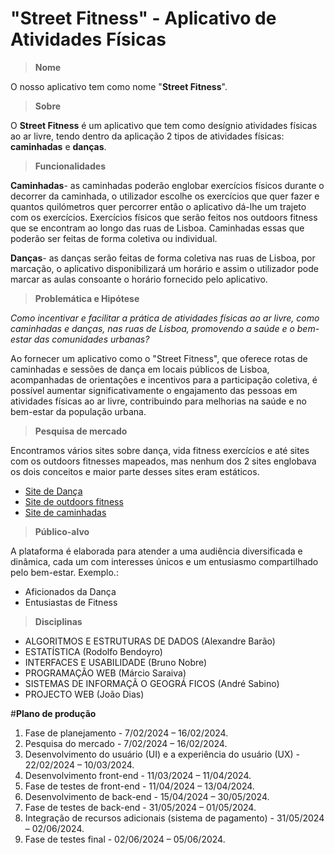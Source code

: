 # "Street Fitness" - Aplicativo de Atividades Físicas 

>__Nome__
>
O nosso aplicativo tem como nome "__Street Fitness__".
>__Sobre__
>
O __Street Fitness__ é um aplicativo que tem como desígnio atividades físicas ao ar livre, tendo dentro da aplicação 2 tipos de atividades físicas: __caminhadas__ e __danças__.
>__Funcionalidades__
>
__Caminhadas__- as caminhadas poderão englobar exercícios físicos durante o decorrer da caminhada, o utilizador escolhe os exercícios que quer fazer e quantos quilómetros quer percorrer então o aplicativo dá-lhe um trajeto com os exercícios. Exercícios físicos que serão feitos nos outdoors fitness que se encontram ao longo das ruas de Lisboa. Caminhadas essas que poderão ser feitas de forma coletiva ou individual. 

__Danças__- as danças serão feitas de forma coletiva nas ruas de Lisboa, por marcação, o aplicativo disponibilizará um horário e assim o utilizador pode marcar as aulas consoante o horário fornecido pelo aplicativo.

>__Problemática e Hipótese__
>
_Como incentivar e facilitar a prática de atividades físicas ao ar livre, como caminhadas e danças, nas ruas de Lisboa, promovendo a saúde e o bem-estar das comunidades urbanas?_

Ao fornecer um aplicativo como o "Street Fitness", que oferece rotas de caminhadas e sessões de dança em locais públicos de Lisboa, acompanhadas de orientações e incentivos para a participação coletiva, é possível aumentar significativamente o engajamento das pessoas em atividades físicas ao ar livre, contribuindo para melhorias na saúde e no bem-estar da população urbana.

>__Pesquisa de mercado__
>
Encontramos vários sites sobre dança, vida fitness exercícios e até sites com os outdoors fitnesses mapeados, mas nenhum dos 2 sites englobava os dois conceitos e maior parte desses sites eram estáticos.
- [Site de Dança](https://jazzy.pt/) 
- [Site de outdoors fitness](https://www.powr.pt/)  
- [Site de caminhadas](https://caminhando.pt/)  

>__Público-alvo__
>
A plataforma é elaborada para atender a uma audiência diversificada e dinâmica, cada um com interesses únicos e um entusiasmo compartilhado pelo bem-estar. Exemplo.:
*	Aficionados da Dança
*	Entusiastas de Fitness

>__Disciplinas__
>

- ALGORITMOS E ESTRUTURAS DE DADOS (Alexandre Barão)
- ESTATÍSTICA (Rodolfo Bendoyro)
- INTERFACES E USABILIDADE (Bruno Nobre)
- PROGRAMAÇÃO WEB (Márcio Saraiva)
- SISTEMAS DE INFORMAÇÃ O GEOGRÁ FICOS (André Sabino)
- PROJECTO WEB (João Dias)


#__Plano de produção__ 

1.	Fase de planejamento - 7/02/2024 – 16/02/2024.
2.	 Pesquisa do mercado - 7/02/2024 – 16/02/2024.
3.	Desenvolvimento do usuário (UI) e a experiência do usuário (UX) - 22/02/2024 – 10/03/2024.
4.	Desenvolvimento front-end - 11/03/2024 – 11/04/2024.
5.	Fase de testes de front-end - 11/04/2024 – 13/04/2024.
6.	Desenvolvimento de back-end - 15/04/2024 – 30/05/2024.
7.	Fase de testes de back-end - 31/05/2024 – 01/05/2024.
8.	 Integração de recursos adicionais (sistema de pagamento) - 31/05/2024 – 02/06/2024.
9.	 Fase de testes final - 02/06/2024 – 05/06/2024.







